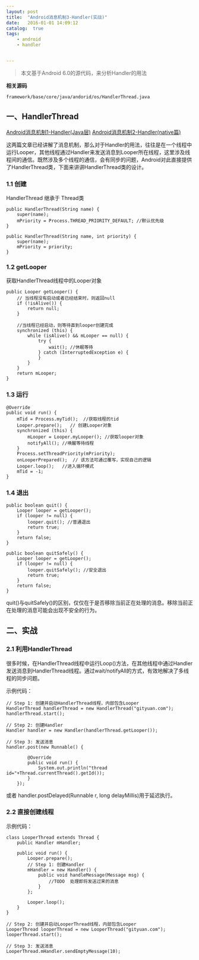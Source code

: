 ```yaml
---
layout: post
title:  "Android消息机制3-Handler(实战)"
date:   2016-01-01 14:09:12
catalog:  true
tags:
    - android
    - handler


---
```


> 本文基于Android 6.0的源代码，来分析Handler的用法

**相关源码**

    framework/base/core/java/andorid/os/HandlerThread.java


## 一、HandlerThread

[Android消息机制1-Handler(Java层)](https://panard313.github.io/2015/12/26/handler-message-framework/)
[Android消息机制2-Handler(native篇)](https://panard313.github.io/2015/12/27/handler-message-native/#nativepollonce)

这两篇文章已经讲解了消息机制，那么对于Handler的用法，往往是在一个线程中运行Looper，其他线程通过Handler来发送消息到Looper所在线程，这里涉及线程间的通信。既然涉及多个线程的通信，会有同步的问题，Android对此直接提供了HandlerThread类，下面来讲讲HandlerThread类的设计。


### 1.1 创建

HandlerThread 继承于 Thread类

    public HandlerThread(String name) {
        super(name);
        mPriority = Process.THREAD_PRIORITY_DEFAULT; //默认优先级
    }

    public HandlerThread(String name, int priority) {
        super(name);
        mPriority = priority;
    }

### 1.2 getLooper

获取HandlerThread线程中的Looper对象

    public Looper getLooper() {
        // 当线程没有启动或者已经结束时，则返回null
        if (!isAlive()) {
            return null;
        }

        //当线程已经启动，则等待直到looper创建完成
        synchronized (this) {
            while (isAlive() && mLooper == null) {
                try {
                    wait(); //休眠等待
                } catch (InterruptedException e) {
                }
            }
        }
        return mLooper;
    }

### 1.3 运行

    @Override
    public void run() {
        mTid = Process.myTid();  //获取线程的tid
        Looper.prepare();   // 创建Looper对象
        synchronized (this) {
            mLooper = Looper.myLooper(); //获取looper对象
            notifyAll(); //唤醒等待线程
        }
        Process.setThreadPriority(mPriority);
        onLooperPrepared();  // 该方法可通过覆写，实现自己的逻辑
        Looper.loop();   //进入循环模式
        mTid = -1;
    }

### 1.4 退出

    public boolean quit() {
        Looper looper = getLooper();
        if (looper != null) {
            looper.quit(); //普通退出
            return true;
        }
        return false;
    }

    public boolean quitSafely() {
        Looper looper = getLooper();
        if (looper != null) {
            looper.quitSafely(); //安全退出
            return true;
        }
        return false;
    }

quit()与quitSafely()的区别，仅仅在于是否移除当前正在处理的消息。移除当前正在处理的消息可能会出现不安全的行为。

## 二、实战

### 2.1 利用HandlerThread

很多时候，在HandlerThread线程中运行Loop()方法，在其他线程中通过Handler发送消息到HandlerThread线程。通过wait/notifyAll的方式，有效地解决了多线程的同步问题。

示例代码：

    // Step 1: 创建并启动HandlerThread线程，内部包含Looper
    HandlerThread handlerThread = new HandlerThread("gityuan.com");
    handlerThread.start();

    // Step 2: 创建Handler
    Handler handler = new Handler(handlerThread.getLooper());

    // Step 3: 发送消息
    handler.post(new Runnable() {

            @Override
            public void run() {
                System.out.println("thread id="+Thread.currentThread().getId());
            }
        });

或者 handler.postDelayed(Runnable r, long delayMillis)用于延迟执行。


### 2.2 直接创建线程

示例代码：

    class LooperThread extends Thread {
        public Handler mHandler;

        public void run() {
            Looper.prepare();
            // Step 1: 创建Handler
            mHandler = new Handler() {
                public void handleMessage(Message msg) {
                    //TODO  处理即将发送过来的消息
                }
            };

            Looper.loop();
        }
    }

    // Step 2: 创建并启动LooperThread线程，内部包含Looper
    LooperThread looperThread = new LooperThread("gityuan.com");
    looperThread.start();

    // Step 3: 发送消息
    LooperThread.mHandler.sendEmptyMessage(10);
